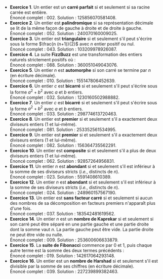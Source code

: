- **Exercice 1**. Un entier est un **carré parfait** si et seulement si sa racine carrée est entière.  
  Énoncé complet : 002. Solution : 125856070581408.
- **Exercice 2**. Un entier est **palindromique** si sa représentation décimale se lit de la même façon de gauche à droite et de droite à gauche.  
  Énoncé complet : 052. Solution : 240070160009025.
- **Exercice 3**. Un entier est **triangulaire** si et seulement s'il peut s'écrire sous la forme $\frac{n (n+1)}{2}$ avec $n$ entier positif ou nul.  
  Énoncé complet : 043. Solution : 103209978926087.
- **Exercice 4**. La suite **FizzBuzz** est une transformation des entiers naturels strictement positifs où :  
  Énoncé complet : 088. Solution : 360051049043076.
- **Exercice 5**. Un entier $n$ est **automorphe** si son carré se termine par $n$ (en écriture décimale).  
  Énoncé complet : 010. Solution : 155147806452639.
- **Exercice 6**. Un entier $c$ est **bicarré** si et seulement s'il peut s'écrire sous la forme $a^2+b^2$ avec $a$ et $b$ entiers.  
  Énoncé complet : 032. Solution : 1230160502988882.
- **Exercice 7**. Un entier $c$ est **bicarré** si et seulement s'il peut s'écrire sous la forme $a^2+b^2$ avec $a$ et $b$ entiers.  
  Énoncé complet : 033. Solution : 298774613720463.
- **Exercice 8**. Un entier est **premier** si et seulement s'il a exactement deux diviseurs entiers (1 et lui-même).  
  Énoncé complet : 081. Solution : 253352561534995.
- **Exercice 9**. Un entier est **premier** si et seulement s'il a exactement deux diviseurs entiers (1 et lui-même).  
  Énoncé complet : 082. Solution : 156364735562291.
- **Exercice 10**. Un entier est **composite** si et seulement s'il a plus de deux diviseurs entiers (1 et lui-même).  
  Énoncé complet : 062. Solution : 92857264956831.
- **Exercice 11**. Un entier $n$ est **abondant** si et seulement s'il est inférieur à la somme de ses diviseurs stricts (_i.e._, distincts de $n$).  
  Énoncé complet : 023. Solution : 5591408610389.
- **Exercice 12**. Un entier $n$ est **abondant** si et seulement s'il est inférieur à la somme de ses diviseurs stricts (_i.e._, distincts de $n$).  
  Énoncé complet : 024. Solution : 248960157567190.
- **Exercice 13**. Un entier est **sans facteur carré** si et seulement si aucun des nombres de sa décomposition en facteurs premiers n'apparaît plus d'une fois.  
  Énoncé complet : 037. Solution : 183542481619562.
- **Exercice 14**. Un entier $n$ est un **nombre de Kaprekar** si et seulement si son carré peut être séparé en une partie gauche et une partie droite dont la somme vaut $n$. La partie gauche peut être vide. La partie droite ne peut être vide ou nulle.  
  Énoncé complet : 009. Solution : 253600606633879.
- **Exercice 15**. La **suite de Fibonacci** commence par 0 et 1, puis chaque autre terme est la somme des deux termes précédents :  
  Énoncé complet : 019. Solution : 142617064293148.
- **Exercice 16**. Un entier est un **nombre de Harshad** si et seulement s'il est divisible par la somme de ses chiffres (en écriture décimale).  
  Énoncé complet : 039. Solution : 227239899382463.
